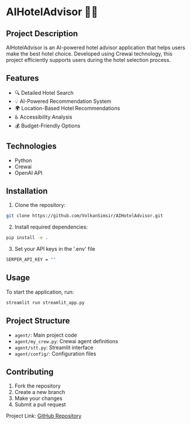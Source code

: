 # AIHotelAdvisor 🏨🤖

## Project Description

AIHotelAdvisor is an AI-powered hotel advisor application that helps users make the best hotel choice. Developed using Crewai technology, this project efficiently supports users during the hotel selection process.

## Features

- 🔍 Detailed Hotel Search
- 💡 AI-Powered Recommendation System
- 🌍 Location-Based Hotel Recommendations
- ♿ Accessibility Analysis
- 💰 Budget-Friendly Options

## Technologies

- Python
- Crewai
- OpenAI API

## Installation

1. Clone the repository:
```bash
git clone https://github.com/VolkanSimsir/AIHotelAdvisor.git
```

2. Install required dependencies:
```bash
pip install -e .
```

3. Set your API keys in the '.env' file
``` bash
SERPER_API_KEY = ""
``` 
## Usage

To start the application, run:
```bash
streamlit run streamlit_app.py
```

## Project Structure

- `agent/`: Main project code
- `agent/my_crew.py`: Crewai agent definitions
- `agent/stt.py`: Streamlit interface
- `agent/config/`: Configuration files

## Contributing

1. Fork the repository
2. Create a new branch
3. Make your changes
4. Submit a pull request

Project Link: [GitHub Repository](https://github.com/VolkanSimsir/AIHotelAdvisor.git)
